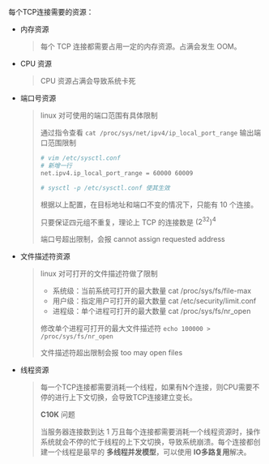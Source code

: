 每个TCP连接需要的资源：

- 内存资源

  > 每个 TCP 连接都需要占用一定的内存资源。占满会发生 OOM。

- CPU 资源

  > CPU 资源占满会导致系统卡死

- 端口号资源

  > linux 对可使用的端口范围有具体限制
  >
  > 通过指令查看 `cat /proc/sys/net/ipv4/ip_local_port_range` 输出端口范围限制
  >
  > ```bash
  > # vim /etc/sysctl.conf
  > # 新增一行
  > net.ipv4.ip_local_port_range = 60000 60009
  > 
  > # sysctl -p /etc/sysctl.conf 使其生效
  > 
  > ```
  >
  > 根据以上配置，在目标地址和端口不变的情况下，只能有 10 个连接。
  >
  > 只要保证四元组不重复，理论上 TCP 的连接数是 $(2^{32})^4$
  >
  > 端口号超出限制，会报 cannot assign requested address

  

- 文件描述符资源

  > linux 对可打开的文件描述符做了限制
  >
  > - 系统级：当前系统可打开的最大数量 cat /proc/sys/fs/file-max 
  > - 用户级：指定用户可打开的最大数量 cat /etc/security/limit.conf
  > - 进程级：单个进程可打开的最大数量 cat /proc/sys/fs/nr_open
  >
  > 修改单个进程可打开的最大文件描述符 `echo 100000 > /proc/sys/fs/nr_open`
  >
  > 文件描述符超出限制会报 too may open files

- 线程资源

  > 每一个TCP连接都需要消耗一个线程，如果有N个连接，则CPU需要不停的进行上下文切换，会导致TCP连接建立变长。
  >
  > **C10K** 问题
  >
  > 当服务器连接数到达 1 万且每个连接都需要消耗一个线程资源时，操作系统就会不停的忙于线程的上下文切换，导致系统崩溃。每个连接都创建一个线程是最早的 **多线程并发模型**，可以使用 **IO多路复用**解决。

